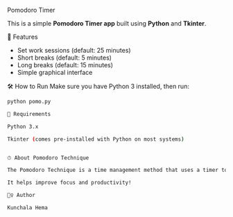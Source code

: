 

Pomodoro Timer

This is a simple **Pomodoro Timer app** built using **Python** and **Tkinter**.

 🚀 Features
- Set work sessions (default: 25 minutes)
- Short breaks (default: 5 minutes)
- Long breaks (default: 15 minutes)
- Simple graphical interface

 🛠 How to Run
Make sure you have Python 3 installed, then run:
```bash
python pomo.py

📌 Requirements

Python 3.x

Tkinter (comes pre-installed with Python on most systems)


⏱ About Pomodoro Technique

The Pomodoro Technique is a time management method that uses a timer to break work into intervals (called pomodoros), traditionally 25 minutes in length, separated by short breaks.

It helps improve focus and productivity!

🙋‍♀️ Author

Kunchala Hema